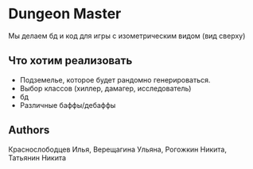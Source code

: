 # Dungeon Master

Мы делаем бд и код для игры с изометрическим видом (вид сверху)

## Что хотим реализовать

- Подземелье, которое будет рандомно генерироваться.
- Выбор классов (хиллер, дамагер, исследователь)
- бд
- Различные баффы/дебаффы

## Authors

Краснослободцев Илья, Верещагина Ульяна, Рогожкин Никита, Татьянин Никита
